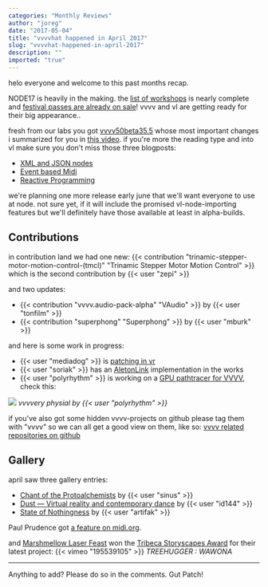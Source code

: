 ```yaml
---
categories: "Monthly Reviews"
author: "joreg"
date: "2017-05-04"
title: "vvvvhat happened in April 2017"
slug: "vvvvhat-happened-in-april-2017"
description: ""
imported: "true"
---
```



helo everyone and welcome to this past months recap.

NODE17 is heavily in the making. the [list of workshops](/blog/2017/node17-workshops-announced) is nearly complete and [festival passes are already on sale](/blog/2017/node17-festival-passes-finally-on-sale)! vvvv and vl are getting ready for their big appearance..

fresh from our labs you got [vvvv50beta35.5](/blog/2017/vvvv50beta35.5) whose most important changes i summarized for you in [this video](https://vimeo.com/215358621). if you're more the reading type and into vl make sure you don't miss those three blogposts:
* [XML and JSON nodes](/blog/2017/vl-xml-and-json-nodes)
* [Event based Midi](/blog/2017/vl-event-based-midi)
* [Reactive Programming](/blog/2017/vl-reactive-programming)

we're planning one more release early june that we'll want everyone to use at node. not sure yet, if it will include the promised vl-node-importing features but we'll definitely have those available at least in alpha-builds. 

## Contributions

in contribution land we had one new:
{{< contribution "trinamic-stepper-motor-motion-control-(tmcl)" "Trinamic Stepper Motor Motion Control" >}} which is the second contribution by {{< user "zepi" >}}

and two updates:
* {{< contribution "vvvv.audio-pack-alpha" "VAudio" >}} by {{< user "tonfilm" >}}
* {{< contribution "superphong" "Superphong" >}} by {{< user "mburk" >}} 

and here is some work in progress:
* {{< user "mediadog" >}} is [patching in vr](/blog/desktop-in-vr)
* {{< user "soriak" >}} has an [AletonLink](https://github.com/lukasIO/AbletonLink-vvvv) implementation in the works
* {{< user "polyrhythm" >}} is working on a [GPU pathtracer for VVVV](https://github.com/Polyrhythm/vvvvery_physical), check this:

![](https://camo.githubusercontent.com/bd8ecd8058599724a610bbbd47aa2cd306b421fc/687474703a2f2f692e696d6775722e636f6d2f4a4f4c4236326d2e706e67) 
*vvvvery physial by {{< user "polyrhythm" >}}*

if you've also got some hidden vvvv-projects on github please tag them with "vvvv" so we can all get a good view on them, like so: [vvvv related repositories on github](https://github.com/search?q=topic%3Avvvv&type=Repositories)

## Gallery

april saw three gallery entries:
* [Chant of the Protoalchemists](/blog/chant-of-the-protoalchemists) by {{< user "sinus" >}}
* [Dust ― Virtual reality and contemporary dance](/blog/dust-%e2%80%95-virtual-reality-and-contemporary-dance) by {{< user "id144" >}}
* [State of Nothingness](/blog/state-of-nothingness) by {{< user "artifak" >}}

Paul Prudence got [a feature on midi.org](https://www.midi.org/articles/these-midi-generated-video-soundscapes-make-you-feel-the-future-is-now).

and [Marshmellow Laser Feast](http://marshmallowlaserfeast.com) won the [Tribeca Storyscapes Award](https://tribecafilm.com/stories/tribeca-2017-jury-awards) for their latest project:
{{< vimeo "195539105" >}}
*TREEHUGGER : WAWONA*

---
Anything to add? Please do so in the comments.
Gut Patch!